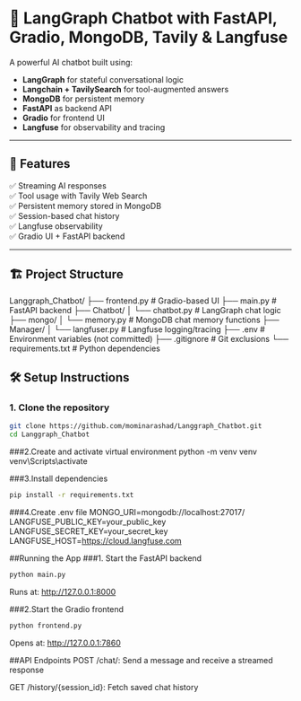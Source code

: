 # 🤖 LangGraph Chatbot with FastAPI, Gradio, MongoDB, Tavily & Langfuse

A powerful AI chatbot built using:

- **LangGraph** for stateful conversational logic
- **Langchain + TavilySearch** for tool-augmented answers
- **MongoDB** for persistent memory
- **FastAPI** as backend API
- **Gradio** for frontend UI
- **Langfuse** for observability and tracing

---

## 🚀 Features

✅ Streaming AI responses  
✅ Tool usage with Tavily Web Search  
✅ Persistent memory stored in MongoDB  
✅ Session-based chat history  
✅ Langfuse observability  
✅ Gradio UI + FastAPI backend

---

## 🏗️ Project Structure

Langgraph_Chatbot/
├── frontend.py # Gradio-based UI
├── main.py # FastAPI backend
├── Chatbot/
│ └── chatbot.py # LangGraph chat logic
├── mongo/
│ └── memory.py # MongoDB chat memory functions
├── Manager/
│ └── langfuser.py # Langfuse logging/tracing
├── .env # Environment variables (not committed)
├── .gitignore # Git exclusions
└── requirements.txt # Python dependencies

## 🛠️ Setup Instructions

### 1. Clone the repository
```bash
git clone https://github.com/mominarashad/Langgraph_Chatbot.git
cd Langgraph_Chatbot
```


###2.Create and activate virtual environment
python -m venv venv
venv\Scripts\activate

###3.Install dependencies
```bash
pip install -r requirements.txt
```

###4.Create .env file
MONGO_URI=mongodb://localhost:27017/
LANGFUSE_PUBLIC_KEY=your_public_key
LANGFUSE_SECRET_KEY=your_secret_key
LANGFUSE_HOST=https://cloud.langfuse.com


##Running the App
###1. Start the FastAPI backend

```bash
python main.py
```
Runs at: http://127.0.0.1:8000

###2.Start the Gradio frontend
```bash
python frontend.py
```
Opens at: http://127.0.0.1:7860

##API Endpoints
POST /chat/: Send a message and receive a streamed response

GET /history/{session_id}: Fetch saved chat history




